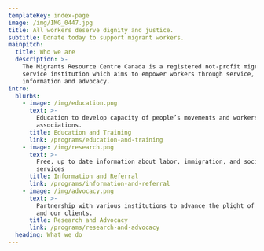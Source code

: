 ```yaml
---
templateKey: index-page
image: /img/IMG_0447.jpg
title: All workers deserve dignity and justice.
subtitle: Donate today to support migrant workers.
mainpitch:
  title: Who we are
  description: >-
    The Migrants Resource Centre Canada is a registered not-profit migrant
    service institution which aims to empower workers through service,
    information and advocacy.
intro:
  blurbs:
    - image: /img/education.png
      text: >-
        Education to develop capacity of people’s movements and workers
        associations.
      title: Education and Training
      link: /programs/education-and-training
    - image: /img/research.png
      text: >-
        Free, up to date information about labor, immigration, and social
        services
      title: Information and Referral
      link: /programs/information-and-referral
    - image: /img/advocacy.png
      text: >-
        Partnership with various institutions to advance the plight of workers
        and our clients.
      title: Research and Advocacy
      link: /programs/research-and-advocacy
  heading: What we do
---
```

